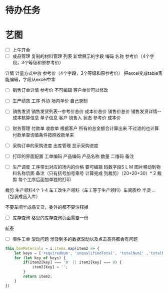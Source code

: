 # 待办任务

# 艺图

- [ ] 上午开会
- [ ] 成品管理 复制的材料管理
列表
新增展示的字段  编码 名称 
参考价（4个字段，3个等级和原参考价）

详情
计量方式中放 参考价（4个字段，3个等级和原参考价）
把excel变成table表能编辑，字段从excel中拿

- [ ] 销售订单详情
参考价  不可编辑 客户单价可以修改

- [ ] 生产绩效
工序
外协 场内单价  自己录制

- [ ] 销售发货
销售发货列表--参考价总价 成本价总价 销售价总价
销售发货详情--成本核算信息
单子信息     客户 销售人 状态  参考价  成本价

- [ ] 财务管理
付款单
收款单
根据客户 所有的总金额合计算出来 不过滤的也计算
付款单查询值条件按照收款单来

- [ ] 采购订单的采购进度
出库管理 显示采购进度

- [ ] 打印的界面配置
工单编码
产品编码
产品名称
数量
二维码
备注

- [ ] 生产调度
工序带出对应的场内的价格 要可编辑
码数字段S L M
图片移动到物料名称后面
备注（只有括号加号乘号 计算完成 到裁剪）（20+20+30）* 2 
裁剪
每个工序后面加单独的打印

裁剪 生产领料4个 1-4 车工改生产领料（车工等于生产领料）车间质检  半烫 ..   （包装成品入库）    

不要车间半成品交货，委外的都不要注释掉


- [ ] 库存查询
格思的库存查询页面需要一份

航泰
- [ ] 零件工单 滚动问题
涉及到多的数据滚动以及点击高亮都会有问题

~~~js
this.bomMaterials = i.items.map(item2 => {
	let keys = ['requiredNum', 'unqualifiedTotal', 'totalNum1' ,'totalNum2', 'planNum', 'reservedNum']
	for (let key of keys) {
		if(item2[key] === '0' || item2[key] === 0) {
			item2[key] = '';
		} 
		return item2;
	}
})
~~~


